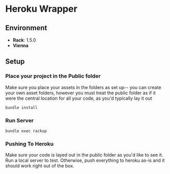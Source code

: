 # Heroku Wrapper


## Environment
- **Rack**:  1.5.0
- **Vienna**

## Setup

### Place your project in the Public folder

 Make sure you place your assets in the folders as set up-- you can create your own asset folders, however you must treat the public folder as if it were the central location for all your code, as you'd typically lay it out

```
bundle install
```

### Run Server

```
bundle exec rackup
```
### Pushing To Heroku
Make sure your code is layed out in the public folder as you'd like to see it. Run a local server to test. Otherwise, push everything to heroku as-is and it should work right out of the box.
